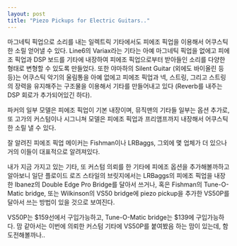 ```yaml
---
layout: post
title: "Piezo Pickups for Electric Guitars.."
---
```



마그네틱 픽업으로 소리를 내는 일렉트릭 기타에서도 피에조 픽업을 이용해서 어쿠스틱한 소릴 얻어낼 수 있다. Line6의 Variax라는 기타는 아예 마그네틱 픽업을 없에고 피에조 픽업과 DSP 보드를 기타에 내장하여 피에조 픽업으로부터 받아들인 소리를 다양한 형태로 변형할 수 있도록 만들었다. 또한 야마하의 Silent Guitar (외에도 바이올린 등등)는 어쿠스틱 악기의 울림통을 아예 없에고 피에조 픽업과 넥, 스트링, 그리고 스트링의 장력을 유지해주는 구조물을 이용해서 기타를 만들어내고 있다 (Reverb를 내주는 DSP 회로가 추가되어있긴 하다).

파커의 일부 모델은 피에조 픽업이 기본 내장이며, 뮤직맨의 기타들 일부는 옵션 추가로, 또 고가의 커스텀이나 시그니쳐 모델은 피에조 픽업과 프리앰프까지 내장해서 어쿠스틱한 소릴 낼 수 있다.

잘 알려진 피에조 픽업 메이커는 Fishman이나 LRBaggs, 그외에 몇 업체가 더 있으나 거의 이들이 대표적으로 알려져있다. 

내가 지금 가지고 있는 기타, 또 커스텀 의뢰를 한 기타에 피에조 옵션을 추가해볼까하고 알아보니 일단 플로이드 로즈 스타일의 브릿지에서는 LRBaggs의 피에조 픽업을 내장한 Ibanez의 Double Edge Pro Bridge를 달아서 쓰거나, 혹은 Fishman의 Tune-O-Matic bridge, 또는 Wilkinson의 VS50 bridge에 piezo pickup을 추가한 VS50P를 달아서 쓰는 방법이 있을 것으로 보여진다. 


VS50P는 $159선에서 구입가능하고, Tune-O-Matic bridge는 $139에 구입가능하다. 맘 같아서는 이번에 의뢰한 커스텀 기타에 VS50P를 붙여봤음 하는 맘이 있는데, 함 도전해볼까나..



